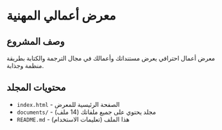 # معرض أعمالي المهنية

## وصف المشروع
معرض أعمال احترافي يعرض مستنداتك وأعمالك في مجال الترجمة والكتابة بطريقة منظمة وجذابة.

## محتويات المجلد
- `index.html` - الصفحة الرئيسية للمعرض
- `documents/` - مجلد يحتوي على جميع ملفاتك (14 ملف)
- `README.md` - هذا الملف (تعليمات الاستخدام)

